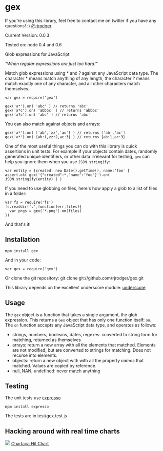 # gex

If you're using this library, feel free to contact me on twitter if you have any questions! :) [@rjrodger](http://twitter.com/rjrodger)

Current Version: 0.0.3

Tested on: node 0.4 and 0.6

Glob expressions for JavaScript

*"When regular expressions are just too hard!"*

Match glob expressions using * and ? against any JavaScript data type. 
The character * means match anything of any length, the character ? means match exactly one of any character, 
and all other characters match themselves.

    var gex = require('gex')

    gex('a*').on( 'abc' ) // returns 'abc'
    gex('a*c').on( 'abbbc' ) // returns 'abbbc'
    gex('a?c').on( 'abc' ) // returns 'abc'

You can also match against objects and arrays:

    gex('a*').on( ['ab','zz','ac'] ) // returns ['ab','ac']
    gex('a*').on( {ab:1,zz:2,ac:3} ) // returns {ab:1,ac:3}

One of the most useful things you can do with this library is quick
assertions in unit tests. For example if your objects contain dates,
randomly generated unique identifiers, or other data irrelevant for
testing, `gex` can help you ignore them when you use `JSON.stringify`:

    var entity = {created: new Date().getTime(), name:'foo' }
    assert.ok( gex('{"created":*,"name":"foo"}').on( JSON.stringify(entity) ) )

If you need to use globbing on files, here's how apply a glob to a list of files in a folder:

    var fs = require('fs')
    fs.readdir('.',function(err,files){ 
      var pngs = gex('*.png').on(files) 
    })

And that's it!


## Installation

    npm install gex

And in your code:

    var gex = require('gex')

Or clone the git repository:
    git clone git://github.com/rjrodger/gex.git


This library depends on the excellent underscore module: [underscore](https://github.com/documentcloud/underscore)


## Usage

The `gex` object is a function that takes a single argument, the glob
expression.  This returns a `Gex` object that has only one function
itself: `on`. The `on` function accepts any JavaScript data type, and operates as follows:

   * strings, numbers, booleans, dates, regexes: converted to string form for matching, returned as themselves
   * arrays: return a new array with all the elements that matched. Elements are not modified, but are converted to strings for matching. Does not recurse into elements.
   * objects: return a new object with with all the property *names* that matched. Values are copied by reference. 
   * null, NAN, undefined: never match anything

## Testing

The unit tests use [expresso](https://github.com/visionmedia/expresso)

    npm install expresso

The tests are in test/gex.test.js


## Hacking around with real time charts

![](http://chartaca.com/point/adb6995d-b4b3-4edf-8892-a6d1a2324831/s.gif)
[Chartaca Hit Chart](http://chartaca.com/adb6995d-b4b3-4edf-8892-a6d1a2324831) 
